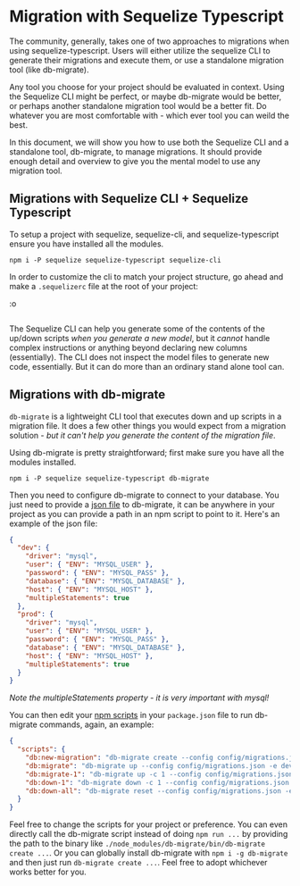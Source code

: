 # Migration with Sequelize Typescript

The community, generally, takes one of two approaches to migrations when using sequelize-typescript. Users will either utilize the sequelize CLI to generate their migrations and execute them, or use a standalone migration tool (like db-migrate).

Any tool you choose for your project should be evaluated in context. Using the Sequelize CLI might be perfect, or maybe db-migrate would be better, or perhaps another standalone migration tool would be a better fit. Do whatever you are most comfortable with - which ever tool you can weild the best.

In this document, we will show you how to use both the Sequelize CLI and a standalone tool, db-migrate, to manage migrations. It should provide enough detail and overview to give you the mental model to use any migration tool.

## Migrations with Sequelize CLI + Sequelize Typescript

To setup a project with sequelize, sequelize-cli, and sequelize-typescript ensure you have installed all the modules.

```
npm i -P sequelize sequelize-typescript sequelize-cli
```

In order to customize the cli to match your project structure, go ahead and make a `.sequelizerc` file at the root of your project:

:o
```

```

The Sequelize CLI can help you generate some of the contents of the up/down scripts *when you generate a new model*, but it _cannot_ handle complex instructions or anything beyond declaring new columns (essentially). The CLI does not inspect the model files to generate new code, essentially. But it can do more than an ordinary stand alone tool can.



## Migrations with db-migrate

`db-migrate` is a lightweight CLI tool that executes down and up scripts in a migration file. It does a few other things you would expect from a migration solution - _but it can't help you generate the content of the migration file_.

Using db-migrate is pretty straightforward; first make sure you have all the modules installed.

```
npm i -P sequelize sequelize-typescript db-migrate
```

Then you need to configure db-migrate to connect to your database. You just need to provide a [json file](https://db-migrate.readthedocs.io/en/latest/Getting%20Started/configuration/) to db-migrate, it can be anywhere in your project as you can provide a path in an npm script to point to it. Here's an example of the json file:

```json
{
  "dev": {
    "driver": "mysql",
    "user": { "ENV": "MYSQL_USER" },
    "password": { "ENV": "MYSQL_PASS" },
    "database": { "ENV": "MYSQL_DATABASE" },
    "host": { "ENV": "MYSQL_HOST" },
    "multipleStatements": true
  },
  "prod": {
    "driver": "mysql",
    "user": { "ENV": "MYSQL_USER" },
    "password": { "ENV": "MYSQL_PASS" },
    "database": { "ENV": "MYSQL_DATABASE" },
    "host": { "ENV": "MYSQL_HOST" },
    "multipleStatements": true
  }
}
```

_Note the multipleStatements property - it is very important with mysql!_

You can then edit your [npm scripts](https://docs.npmjs.com/cli/run-script) in your `package.json` file to run db-migrate commands, again, an example:

```json
{
  "scripts": {
    "db:new-migration": "db-migrate create --config config/migrations.json -e dev",
    "db:migrate": "db-migrate up --config config/migrations.json -e dev",
    "db:migrate-1": "db-migrate up -c 1 --config config/migrations.json -e dev",
    "db:down-1": "db-migrate down -c 1 --config config/migrations.json -e dev",
    "db:down-all": "db-migrate reset --config config/migrations.json -e dev"
  }
}
```

Feel free to change the scripts for your project or preference. You can even directly call the db-migrate script instead of doing `npm run ...` by providing the path to the binary like `./node_modules/db-migrate/bin/db-migrate create ...`. Or you can globally install db-migrate with `npm i -g db-migrate` and then just run `db-migrate create ...`. Feel free to adopt whichever works better for you.
